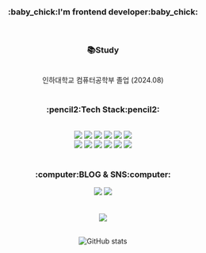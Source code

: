 <div align=center>
<h3>:baby_chick:I'm frontend developer:baby_chick:</h3>
<br/><h3>📚Study</h3><br/>
<span>인하대학교 컴퓨터공학부 졸업 (2024.08)</span><br/>
<br/><h3>:pencil2:Tech Stack:pencil2:</h3><br/>
<img src="https://img.shields.io/badge/React-61DAFB?style=flat&logo=React&logoColor=white" />
<img src="https://img.shields.io/badge/Typescript-3178C6?style=flat&logo=Typescript&logoColor=white" />
<img src="https://img.shields.io/badge/Javascript-F7DF1E?style=flat&logo=Javascript&logoColor=white" />
<img src="https://img.shields.io/badge/Redux-764ABC?style=flat&logo=Redux&logoColor=white" />
<img src="https://img.shields.io/badge/C-A8B9CC?style=flat&logo=C&logoColor=white" />
<img src="https://img.shields.io/badge/C++-00599C?style=flat&logo=C%2B%2B&logoColor=white" /><br/>
<img src="https://img.shields.io/badge/HTML5-E34F26?style=flat&logo=HTML5&logoColor=white" />
<img src="https://img.shields.io/badge/CSS3-1572B6?style=flat&logo=CSS3&logoColor=white" />
<img src="https://img.shields.io/badge/Sass-CC6699?style=flat&logo=Sass&logoColor=white" />
<img src="https://img.shields.io/badge/Bootstrap-7952B3?style=flat&logo=Bootstrap&logoColor=white" />
<img src="https://img.shields.io/badge/Java-007396?style=flat-square&logo=Java&logoColor=white" />
<img src="https://img.shields.io/badge/Python-3776AB?style=flat-square&logo=Python&logoColor=white" />
<br/><br/>
<h3>:computer:BLOG & SNS:computer:</h3>
<a href="https://allnightcoding.tistory.com/"><img src="http://img.shields.io/badge/-Tistory-F361A6?style=flat-square&logo=Tistory&link=https://allnightcoding.tistory.com/"></a>
<a href="mailto:qhdud4357@gmail.com"><img src="https://img.shields.io/badge/Gmail-d14836?style=flat-square&logo=Gmail&logoColor=white"></a><br/><br/><br/>
<img src="https://github-readme-stats.vercel.app/api/top-langs/?username=BoyoungYun&layout=compact&theme=buefy"><br/><br/>

![GitHub stats](https://github-readme-stats.vercel.app/api?username=BoyoungYun&show_icons=true&theme=buefy)  


</div>
